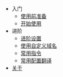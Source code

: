 * 入门
    * [使用前准备](#使用前)
    * [开始使用](#基本使用方法)
* 进阶
    * [进阶设置](#进阶设置和疑难解答)
    * [使用自定义域名](#使用自定义域名)
    * [常用指令](#常用指令)
    * [常用配置翻译](#server.properties中部分常用配置翻译)
* [关于](#关于)